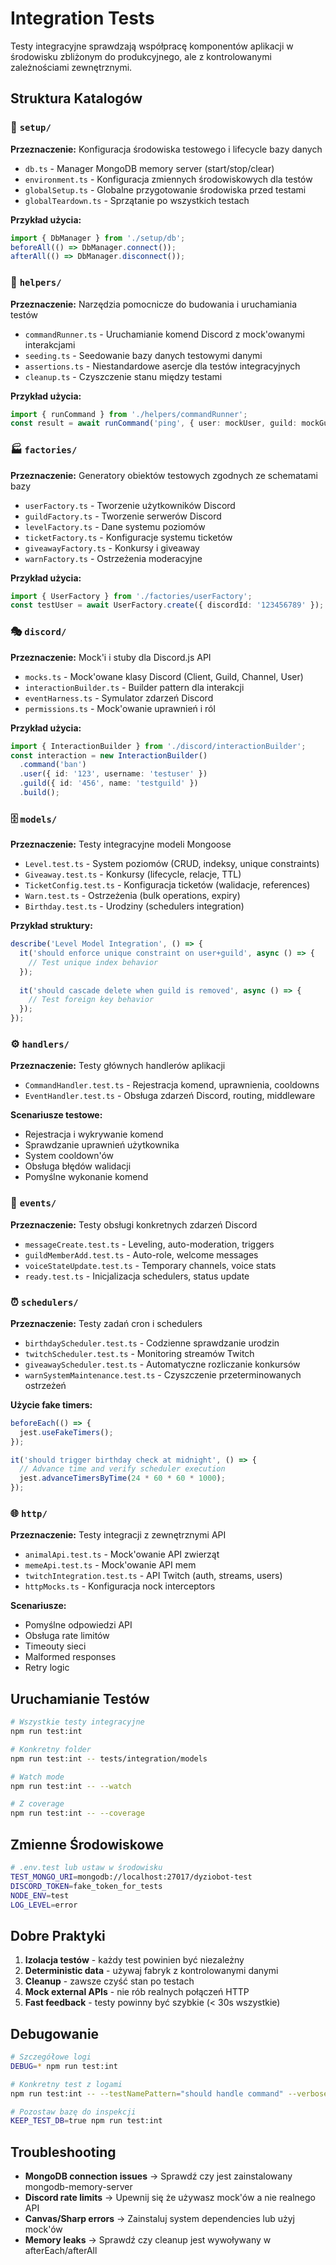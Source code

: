 # Integration Tests

Testy integracyjne sprawdzają współpracę komponentów aplikacji w środowisku zbliżonym do produkcyjnego, ale z kontrolowanymi zależnościami zewnętrznymi.

## Struktura Katalogów

### 📁 `setup/`
**Przeznaczenie:** Konfiguracja środowiska testowego i lifecycle bazy danych
- `db.ts` - Manager MongoDB memory server (start/stop/clear)
- `environment.ts` - Konfiguracja zmiennych środowiskowych dla testów
- `globalSetup.ts` - Globalne przygotowanie środowiska przed testami
- `globalTeardown.ts` - Sprzątanie po wszystkich testach

**Przykład użycia:**
```typescript
import { DbManager } from './setup/db';
beforeAll(() => DbManager.connect());
afterAll(() => DbManager.disconnect());
```

### 🔧 `helpers/`
**Przeznaczenie:** Narzędzia pomocnicze do budowania i uruchamiania testów
- `commandRunner.ts` - Uruchamianie komend Discord z mock'owanymi interakcjami
- `seeding.ts` - Seedowanie bazy danych testowymi danymi
- `assertions.ts` - Niestandardowe asercje dla testów integracyjnych
- `cleanup.ts` - Czyszczenie stanu między testami

**Przykład użycia:**
```typescript
import { runCommand } from './helpers/commandRunner';
const result = await runCommand('ping', { user: mockUser, guild: mockGuild });
```

### 🏭 `factories/`
**Przeznaczenie:** Generatory obiektów testowych zgodnych ze schematami bazy
- `userFactory.ts` - Tworzenie użytkowników Discord
- `guildFactory.ts` - Tworzenie serwerów Discord
- `levelFactory.ts` - Dane systemu poziomów
- `ticketFactory.ts` - Konfiguracje systemu ticketów
- `giveawayFactory.ts` - Konkursy i giveaway
- `warnFactory.ts` - Ostrzeżenia moderacyjne

**Przykład użycia:**
```typescript
import { UserFactory } from './factories/userFactory';
const testUser = await UserFactory.create({ discordId: '123456789' });
```

### 🎭 `discord/`
**Przeznaczenie:** Mock'i i stuby dla Discord.js API
- `mocks.ts` - Mock'owane klasy Discord (Client, Guild, Channel, User)
- `interactionBuilder.ts` - Builder pattern dla interakcji
- `eventHarness.ts` - Symulator zdarzeń Discord
- `permissions.ts` - Mock'owanie uprawnień i ról

**Przykład użycia:**
```typescript
import { InteractionBuilder } from './discord/interactionBuilder';
const interaction = new InteractionBuilder()
  .command('ban')
  .user({ id: '123', username: 'testuser' })
  .guild({ id: '456', name: 'testguild' })
  .build();
```

### 🗄️ `models/`
**Przeznaczenie:** Testy integracyjne modeli Mongoose
- `Level.test.ts` - System poziomów (CRUD, indeksy, unique constraints)
- `Giveaway.test.ts` - Konkursy (lifecycle, relacje, TTL)
- `TicketConfig.test.ts` - Konfiguracja ticketów (walidacje, references)
- `Warn.test.ts` - Ostrzeżenia (bulk operations, expiry)
- `Birthday.test.ts` - Urodziny (schedulers integration)

**Przykład struktury:**
```typescript
describe('Level Model Integration', () => {
  it('should enforce unique constraint on user+guild', async () => {
    // Test unique index behavior
  });
  
  it('should cascade delete when guild is removed', async () => {
    // Test foreign key behavior
  });
});
```

### ⚙️ `handlers/`
**Przeznaczenie:** Testy głównych handlerów aplikacji
- `CommandHandler.test.ts` - Rejestracja komend, uprawnienia, cooldowns
- `EventHandler.test.ts` - Obsługa zdarzeń Discord, routing, middleware

**Scenariusze testowe:**
- Rejestracja i wykrywanie komend
- Sprawdzanie uprawnień użytkownika
- System cooldown'ów
- Obsługa błędów walidacji
- Pomyślne wykonanie komend

### 📅 `events/`
**Przeznaczenie:** Testy obsługi konkretnych zdarzeń Discord
- `messageCreate.test.ts` - Leveling, auto-moderation, triggers
- `guildMemberAdd.test.ts` - Auto-role, welcome messages
- `voiceStateUpdate.test.ts` - Temporary channels, voice stats
- `ready.test.ts` - Inicjalizacja schedulers, status update

### ⏰ `schedulers/`
**Przeznaczenie:** Testy zadań cron i schedulers
- `birthdayScheduler.test.ts` - Codzienne sprawdzanie urodzin
- `twitchScheduler.test.ts` - Monitoring streamów Twitch
- `giveawayScheduler.test.ts` - Automatyczne rozliczanie konkursów
- `warnSystemMaintenance.test.ts` - Czyszczenie przeterminowanych ostrzeżeń

**Użycie fake timers:**
```typescript
beforeEach(() => {
  jest.useFakeTimers();
});

it('should trigger birthday check at midnight', () => {
  // Advance time and verify scheduler execution
  jest.advanceTimersByTime(24 * 60 * 60 * 1000);
});
```

### 🌐 `http/`
**Przeznaczenie:** Testy integracji z zewnętrznymi API
- `animalApi.test.ts` - Mock'owanie API zwierząt
- `memeApi.test.ts` - Mock'owanie API mem
- `twitchIntegration.test.ts` - API Twitch (auth, streams, users)
- `httpMocks.ts` - Konfiguracja nock interceptors

**Scenariusze:**
- Pomyślne odpowiedzi API
- Obsługa rate limitów
- Timeouty sieci
- Malformed responses
- Retry logic

## Uruchamianie Testów

```bash
# Wszystkie testy integracyjne
npm run test:int

# Konkretny folder
npm run test:int -- tests/integration/models

# Watch mode
npm run test:int -- --watch

# Z coverage
npm run test:int -- --coverage
```

## Zmienne Środowiskowe

```bash
# .env.test lub ustaw w środowisku
TEST_MONGO_URI=mongodb://localhost:27017/dyziobot-test
DISCORD_TOKEN=fake_token_for_tests
NODE_ENV=test
LOG_LEVEL=error
```

## Dobre Praktyki

1. **Izolacja testów** - każdy test powinien być niezależny
2. **Deterministic data** - używaj fabryk z kontrolowanymi danymi
3. **Cleanup** - zawsze czyść stan po testach
4. **Mock external APIs** - nie rób realnych połączeń HTTP
5. **Fast feedback** - testy powinny być szybkie (< 30s wszystkie)

## Debugowanie

```bash
# Szczegółowe logi
DEBUG=* npm run test:int

# Konkretny test z logami
npm run test:int -- --testNamePattern="should handle command" --verbose

# Pozostaw bazę do inspekcji
KEEP_TEST_DB=true npm run test:int
```

## Troubleshooting

- **MongoDB connection issues** → Sprawdź czy jest zainstalowany mongodb-memory-server
- **Discord rate limits** → Upewnij się że używasz mock'ów a nie realnego API
- **Canvas/Sharp errors** → Zainstaluj system dependencies lub użyj mock'ów
- **Memory leaks** → Sprawdź czy cleanup jest wywoływany w afterEach/afterAll